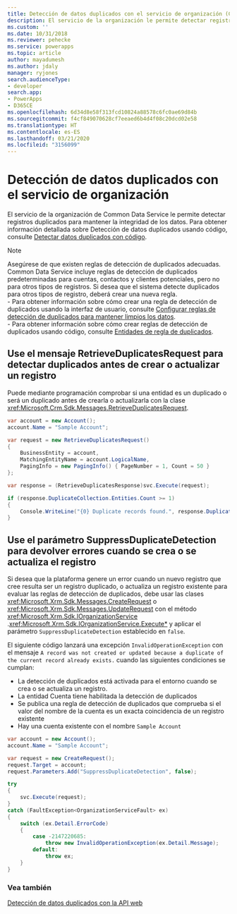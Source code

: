 ```yaml
---
title: Detección de datos duplicados con el servicio de organización (Common Data Service) | Microsoft Docs
description: El servicio de la organización le permite detectar registros duplicados en Common Data Service para mantener la integridad de los datos.
ms.custom: ''
ms.date: 10/31/2018
ms.reviewer: pehecke
ms.service: powerapps
ms.topic: article
author: mayadumesh
ms.author: jdaly
manager: ryjones
search.audienceType:
- developer
search.app:
- PowerApps
- D365CE
ms.openlocfilehash: 6d34d8e58f313fcd10824a88578c6fc0ae69d84b
ms.sourcegitcommit: f4cf849070628cf7eeaed6b4d4f08c20dcd02e58
ms.translationtype: HT
ms.contentlocale: es-ES
ms.lasthandoff: 03/21/2020
ms.locfileid: "3156099"
---
```

# <a name="detect-duplicate-data-using-the-organization-service"></a>Detección de datos duplicados con el servicio de organización

El servicio de la organización de Common Data Service le permite detectar registros duplicados para mantener la integridad de los datos. Para obtener información detallada sobre Detección de datos duplicados usando código, consulte [Detectar datos duplicados con código](../detect-duplicate-data-with-code.md). 

> [!NOTE]
> Asegúrese de que existen reglas de detección de duplicados adecuadas. Common Data Service incluye reglas de detección de duplicados predeterminadas para cuentas, contactos y clientes potenciales, pero no para otros tipos de registros. Si desea que el sistema detecte duplicados para otros tipos de registro, deberá crear una nueva regla. <br/>- Para obtener información sobre cómo crear una regla de detección de duplicados usando la interfaz de usuario, consulte [Configurar reglas de detección de duplicados para mantener limpios los datos](/dynamics365/customer-engagement/admin/set-up-duplicate-detection-rules-keep-data-clean).<br/>- Para obtener información sobre cómo crear reglas de detección de duplicados usando código, consulte [Entidades de regla de duplicados](../duplicaterule-entities.md).


## <a name="use-retrieveduplicatesrequest-message-to-detect-duplicates-before-you-create-or-update-record"></a>Use el mensaje RetrieveDuplicatesRequest para detectar duplicados antes de crear o actualizar un registro

Puede mediante programación comprobar si una entidad es un duplicado o será un duplicado antes de crearla o actualizarla con la clase <xref:Microsoft.Crm.Sdk.Messages.RetrieveDuplicatesRequest>.

```csharp
var account = new Account();
account.Name = "Sample Account";

var request = new RetrieveDuplicatesRequest()
{
    BusinessEntity = account,
    MatchingEntityName = account.LogicalName,
    PagingInfo = new PagingInfo() { PageNumber = 1, Count = 50 }
};

var response = (RetrieveDuplicatesResponse)svc.Execute(request);

if (response.DuplicateCollection.Entities.Count >= 1)
{
    Console.WriteLine("{0} Duplicate records found.", response.DuplicateCollection.Entities.Count);
}
```

## <a name="use-suppressduplicatedetection-parameter-to-throw-errors-when-you-create-or-update-record"></a>Use el parámetro SuppressDuplicateDetection para devolver errores cuando se crea o se actualiza el registro

Si desea que la plataforma genere un error cuando un nuevo registro que cree resulta ser un registro duplicado, o actualiza un registro existente para evaluar las reglas de detección de duplicados, debe usar las clases <xref:Microsoft.Xrm.Sdk.Messages.CreateRequest> o <xref:Microsoft.Xrm.Sdk.Messages.UpdateRequest> con el método <xref:Microsoft.Xrm.Sdk.IOrganizationService> .<xref:Microsoft.Xrm.Sdk.IOrganizationService.Execute*> y aplicar el parámetro `SuppressDuplicateDetection` establecido en `false`.

El siguiente código lanzará una excepción `InvalidOperationException` con el mensaje `A record was not created or updated because a duplicate of the current record already exists.` cuando las siguientes condiciones se cumplan:

- La detección de duplicados está activada para el entorno cuando se crea o se actualiza un registro.
- La entidad Cuenta tiene habilitada la detección de duplicados
- Se publica una regla de detección de duplicados que comprueba si el valor del nombre de la cuenta es un exacta coincidencia de un registro existente
- Hay una cuenta existente con el nombre `Sample Account`

```csharp
var account = new Account();
account.Name = "Sample Account";

var request = new CreateRequest();
request.Target = account;
request.Parameters.Add("SuppressDuplicateDetection", false);

try
{
    svc.Execute(request);
}
catch (FaultException<OrganizationServiceFault> ex)
{
    switch (ex.Detail.ErrorCode)
    {
        case -2147220685:
            throw new InvalidOperationException(ex.Detail.Message);
        default:
            throw ex;
    }
}
```

### <a name="see-also"></a>Vea también
[Detección de datos duplicados con la API web](../webapi/manage-duplicate-detection-create-update.md)

